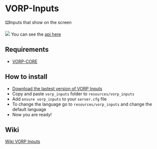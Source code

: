 # VORP-Inputs
⌨️Inputs that show on the screen

![](http://docs.vorpcore.com:3000/inputs.png)
You can see the [api here](http://docs.vorpcore.com:3000/vorp-inputs)
## Requirements
- [VORP-CORE](https://github.com/VORPCORE/VORP-Core)

## How to install
* [Download the lastest version of VORP Inputs](https://github.com/VORPCORE/VORP-Inputs/releases)
* Copy and paste ```vorp_inputs``` folder to ```resources/vorp_inputs```
* Add ```ensure vorp_inputs``` to your ```server.cfg``` file
* To change the language go to ```resources/vorp_inputs``` and change the default language
* Now you are ready!

## Wiki
[Wiki VORP Inputs](http://docs.vorpcore.com:3000/vorp-inputs)
